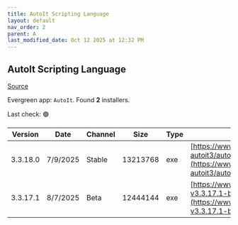 ```yaml
---
title: AutoIt Scripting Language
layout: default
nav_order: 2
parent: A
last_modified_date: Oct 12 2025 at 12:32 PM
---
```


## AutoIt Scripting Language

[Source](https://www.autoitscript.com/site/autoit/)

Evergreen app: `AutoIt`. Found **2** installers.

Last check: 🟢

| Version  | Date     | Channel | Size     | Type | URI                                                                                                                                                                              |
| -------- | -------- | ------- | -------- | ---- | -------------------------------------------------------------------------------------------------------------------------------------------------------------------------------- |
| 3.3.18.0 | 7/9/2025 | Stable  | 13213768 | exe  | [https://www.autoitscript.com/cgi-bin/getfile.pl?autoit3/autoit-v3.3.18.0-setup.exe](https://www.autoitscript.com/cgi-bin/getfile.pl?autoit3/autoit-v3.3.18.0-setup.exe)         |
| 3.3.17.1 | 8/7/2025 | Beta    | 12444144 | exe  | [https://www.autoitscript.com/autoit3/files/beta/autoit/autoit-v3.3.17.1-beta-setup.exe](https://www.autoitscript.com/autoit3/files/beta/autoit/autoit-v3.3.17.1-beta-setup.exe) |
